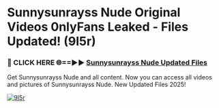 # Sunnysunrayss Nude Original Videos 0nlyFans Leaked - Files Updated! (9l5r)

<h3>🔴 CLICK HERE 🌐==►► <a href="https://tinyurl.com/yrmya6cz" rel="nofollow">Sunnysunrayss Nude Updated Files</a></h3>

Get Sunnysunrayss Nude and all content. Now you can access all videos and pictures of Sunnysunrayss Nude. New Updated Files 2025!

[![9l5r](https://i.imgur.com/FMdXYCs.gif)](https://tinyurl.com/yrmya6cz)
